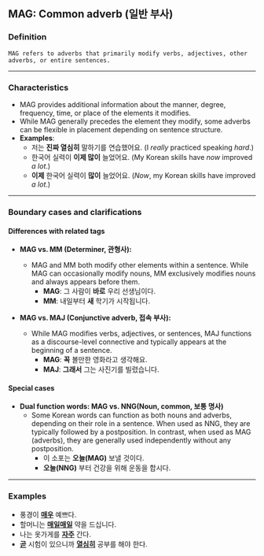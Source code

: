 ## MAG: Common adverb (일반 부사)

### Definition
    MAG refers to adverbs that primarily modify verbs, adjectives, other adverbs, or entire sentences.

---

### Characteristics
- MAG provides additional information about the manner, degree, frequency, time, or place of the elements it modifies.  
- While MAG generally precedes the element they modify, some adverbs can be flexible in placement depending on sentence structure.  
- **Examples**:  
  - 저는 **진짜 열심히** 말하기를 연습했어요. (I *really* practiced speaking *hard*.)  
  - 한국어 실력이 **이제 많이** 늘었어요. (My Korean skills have *now* improved *a lot*.)  
  - **이제** 한국어 실력이 **많이** 늘었어요. (*Now*, my Korean skills have improved *a lot*.)  

---

### Boundary cases and clarifications  

#### Differences with related tags  
- **MAG vs. MM (Determiner, 관형사):**  
  - MAG and MM both modify other elements within a sentence. While MAG can occasionally modify nouns, MM exclusively modifies nouns and always appears before them.  
    - **MAG**: 그 사람이 **바로** 우리 선생님이다. 
    - **MM**: 내일부터 **새** 학기가 시작됩니다. 

- **MAG vs. MAJ (Conjunctive adverb, 접속 부사):**  
  - While MAG modifies verbs, adjectives, or sentences, MAJ functions as a discourse-level connective and typically appears at the beginning of a sentence.  
    - **MAG**: **꼭** 볼만한 영화라고 생각해요. 
    - **MAJ**: **그래서** 그는 사진기를 빌렸습니다. 

#### Special cases  
- **Dual function words: MAG vs. NNG(Noun, common, 보통 명사)**  
  - Some Korean words can function as both nouns and adverbs, depending on their role in a sentence. When used as NNG, they are typically followed by a postposition. In contrast, when used as MAG (adverbs), they are generally used independently without any postposition.
    - 이 소포는 **오늘(MAG)** 보낼 것이다. 
    - **오늘(NNG)** 부터 건강을 위해 운동을 합시다. 

---
### Examples  
- 풍경이 <ins>**매우**</ins> 예쁘다.  
- 할머니는 <ins>**매일매일**</ins> 약을 드십니다.  
- 나는 옷가게를 <ins>**자주**</ins> 간다.  
- <ins>**곧**</ins> 시험이 있으니까 <ins>**열심히**</ins> 공부를 해야 한다.